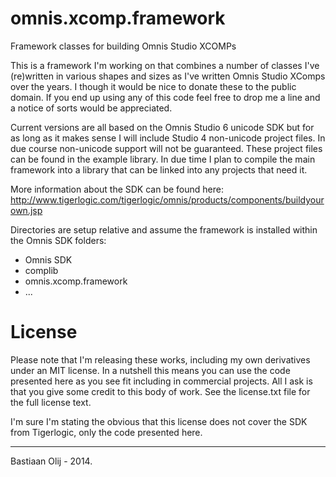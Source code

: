 omnis.xcomp.framework
=====================

Framework classes for building Omnis Studio XCOMPs

This is a framework I'm working on that combines a number of classes I've (re)written in various shapes and sizes as I've written Omnis Studio XComps over the years. I though it would be nice to donate these to the public domain. If you end up using any of this code feel free to drop me a line and a notice of sorts would be appreciated.

Current versions are all based on the Omnis Studio 6 unicode SDK but for as long as it makes sense I will include Studio 4 non-unicode project files. In due course non-unicode support will not be guaranteed.
These project files can be found in the example library. In due time I plan to compile the main framework into a library that can be linked into any projects that need it.

More information about the SDK can be found here: http://www.tigerlogic.com/tigerlogic/omnis/products/components/buildyourown.jsp

Directories are setup relative and assume the framework is installed within the Omnis SDK folders:
- Omnis SDK
 - complib
 - omnis.xcomp.framework
 - ...

License
=======
Please note that I'm releasing these works, including my own derivatives under an MIT license. In a nutshell this means you can use the code presented here as you see fit including in commercial projects. All I ask is that you give some credit to this body of work. See the license.txt file for the full license text.

I'm sure I'm stating the obvious that this license does not cover the SDK from Tigerlogic, only the code presented here.

----

Bastiaan Olij - 2014.
